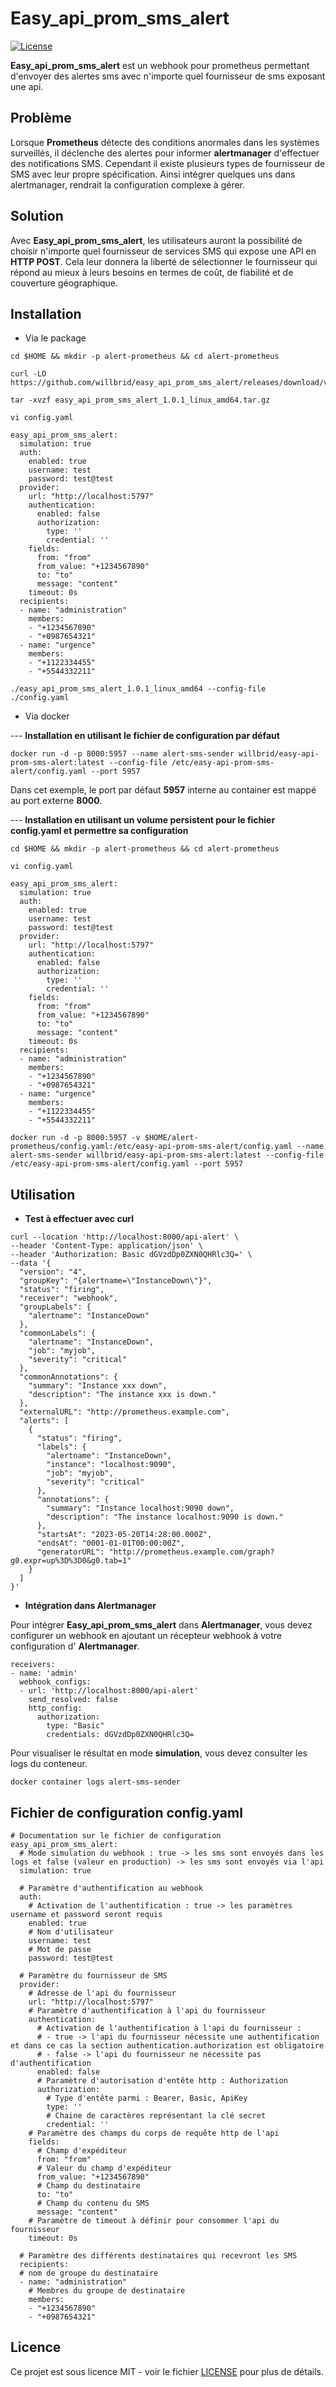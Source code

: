 # Easy_api_prom_sms_alert

[![License](https://img.shields.io/badge/license-MIT-blue.svg)](https://opensource.org/licenses/MIT)

**Easy_api_prom_sms_alert** est un webhook pour prometheus permettant d'envoyer des alertes sms avec n'importe quel fournisseur de sms exposant une api.

## Problème

Lorsque **Prometheus** détecte des conditions anormales dans les systèmes surveillés, il déclenche des alertes pour informer **alertmanager** d'effectuer des notifications SMS. Cependant il existe plusieurs types de fournisseur de SMS avec leur propre spécification. Ainsi intégrer quelques uns dans alertmanager, rendrait la configuration complexe à gérer. 

## Solution

Avec **Easy_api_prom_sms_alert**, les utilisateurs auront la possibilité de choisir n'importe quel fournisseur de services SMS qui expose une API en **HTTP POST**. Cela leur donnera la liberté de sélectionner le fournisseur qui répond au mieux à leurs besoins en termes de coût, de fiabilité et de couverture géographique.

## Installation

- Via le package

```
cd $HOME && mkdir -p alert-prometheus && cd alert-prometheus
```

```
curl -LO https://github.com/willbrid/easy_api_prom_sms_alert/releases/download/v1.0.1/easy_api_prom_sms_alert_1.0.1_linux_amd64.tar.gz
```

```
tar -xvzf easy_api_prom_sms_alert_1.0.1_linux_amd64.tar.gz
```

```
vi config.yaml
```

```
easy_api_prom_sms_alert:
  simulation: true
  auth:
    enabled: true
    username: test
    password: test@test
  provider:
    url: "http://localhost:5797"
    authentication:
      enabled: false
      authorization: 
        type: ''
        credential: ''
    fields: 
      from: "from"
      from_value: "+1234567890"
      to: "to"
      message: "content"
    timeout: 0s
  recipients: 
  - name: "administration"
    members:
    - "+1234567890"
    - "+0987654321"
  - name: "urgence"
    members:
    - "+1122334455"
    - "+5544332211"
```

```
./easy_api_prom_sms_alert_1.0.1_linux_amd64 --config-file ./config.yaml
```

- Via docker

--- **Installation en utilisant le fichier de configuration par défaut**

```
docker run -d -p 8000:5957 --name alert-sms-sender willbrid/easy-api-prom-sms-alert:latest --config-file /etc/easy-api-prom-sms-alert/config.yaml --port 5957
```

Dans cet exemple, le port par défaut **5957** interne au container est mappé au port externe **8000**. 

--- **Installation en utilisant un volume persistent pour le fichier config.yaml et permettre sa configuration**

```
cd $HOME && mkdir -p alert-prometheus && cd alert-prometheus
```

```
vi config.yaml
```

```
easy_api_prom_sms_alert:
  simulation: true
  auth:
    enabled: true
    username: test
    password: test@test
  provider:
    url: "http://localhost:5797"
    authentication:
      enabled: false
      authorization: 
        type: ''
        credential: ''
    fields: 
      from: "from"
      from_value: "+1234567890"
      to: "to"
      message: "content"
    timeout: 0s
  recipients: 
  - name: "administration"
    members:
    - "+1234567890"
    - "+0987654321"
  - name: "urgence"
    members:
    - "+1122334455"
    - "+5544332211"
```

```
docker run -d -p 8000:5957 -v $HOME/alert-prometheus/config.yaml:/etc/easy-api-prom-sms-alert/config.yaml --name alert-sms-sender willbrid/easy-api-prom-sms-alert:latest --config-file /etc/easy-api-prom-sms-alert/config.yaml --port 5957
```

## Utilisation

- **Test à effectuer avec curl**

```
curl --location 'http://localhost:8000/api-alert' \
--header 'Content-Type: application/json' \
--header 'Authorization: Basic dGVzdDp0ZXN0QHRlc3Q=' \
--data '{
  "version": "4",
  "groupKey": "{alertname=\"InstanceDown\"}",
  "status": "firing",
  "receiver": "webhook",
  "groupLabels": {
    "alertname": "InstanceDown"
  },
  "commonLabels": {
    "alertname": "InstanceDown",
    "job": "myjob",
    "severity": "critical"
  },
  "commonAnnotations": {
    "summary": "Instance xxx down",
    "description": "The instance xxx is down."
  },
  "externalURL": "http://prometheus.example.com",
  "alerts": [
    {
      "status": "firing",
      "labels": {
        "alertname": "InstanceDown",
        "instance": "localhost:9090",
        "job": "myjob",
        "severity": "critical"
      },
      "annotations": {
        "summary": "Instance localhost:9090 down",
        "description": "The instance localhost:9090 is down."
      },
      "startsAt": "2023-05-20T14:28:00.000Z",
      "endsAt": "0001-01-01T00:00:00Z",
      "generatorURL": "http://prometheus.example.com/graph?g0.expr=up%3D%3D0&g0.tab=1"
    }
  ]
}'
```

- **Intégration dans Alertmanager**

Pour intégrer **Easy_api_prom_sms_alert** dans **Alertmanager**, vous devez configurer un webhook en ajoutant un récepteur webhook à votre configuration d' **Alertmanager**.

```
receivers:
- name: 'admin'
  webhook_configs:
  - url: 'http://localhost:8000/api-alert'
    send_resolved: false
    http_config: 
      authorization:
        type: "Basic"
        credentials: dGVzdDp0ZXN0QHRlc3Q=
```

Pour visualiser le résultat en mode **simulation**, vous devez consulter les logs du conteneur.

```
docker container logs alert-sms-sender
```

## Fichier de configuration config.yaml

```
# Documentation sur le fichier de configuration
easy_api_prom_sms_alert:
  # Mode simulation du webhook : true -> les sms sont envoyés dans les logs et false (valeur en production) -> les sms sont envoyés via l'api
  simulation: true
  
  # Paramètre d'authentification au webhook
  auth:
    # Activation de l'authentification : true -> les paramètres username et password seront requis
    enabled: true
    # Nom d'utilisateur
    username: test
    # Mot de passe
    password: test@test

  # Paramètre du fournisseur de SMS
  provider:
    # Adresse de l'api du fournisseur
    url: "http://localhost:5797"
    # Paramètre d'authentification à l'api du fournisseur
    authentication:
      # Activation de l'authentification à l'api du fournisseur : 
      # - true -> l'api du fournisseur nécessite une authentification et dans ce cas la section authentication.authorization est obligatoire
      # - false -> l'api du fournisseur ne nécessite pas d'authentification
      enabled: false
      # Paramètre d'autorisation d'entête http : Authorization
      authorization:
        # Type d'entête parmi : Bearer, Basic, ApiKey
        type: ''
        # Chaine de caractères représentant la clé secret
        credential: ''
    # Paramètre des champs du corps de requête http de l'api    
    fields: 
      # Champ d'expéditeur
      from: "from"
      # Valeur du champ d'expéditeur
      from_value: "+1234567890"
      # Champ du destinataire
      to: "to"
      # Champ du contenu du SMS
      message: "content"
    # Paramètre de timeout à définir pour consommer l'api du fournisseur  
    timeout: 0s

  # Paramètre des différents destinataires qui recevront les SMS
  recipients:
  # nom de groupe du destinataire
  - name: "administration"
    # Membres du groupe de destinataire 
    members:
    - "+1234567890"
    - "+0987654321"
```

## Licence

Ce projet est sous licence MIT - voir le fichier [LICENSE](LICENSE) pour plus de détails.